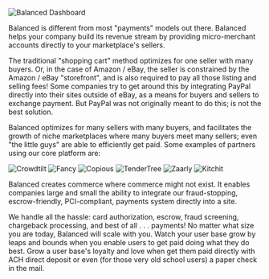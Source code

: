 ![Balanced Dashboard](https://balancedpayments.zendesk.com/attachments/token/kksd5yisfunrsgg/?name=test_mktplc.png "Balanced Dashboard")

Balanced is different from most "payments" models out there.  Balanced helps your company build its revenue stream by providing micro-merchant accounts directly to your marketplace's sellers.

The traditional "shopping cart" method optimizes for one seller with many buyers.  Or, in the case of Amazon / eBay, the seller is constrained by the Amazon / eBay "storefront", and is also required to pay all those listing and selling fees!  Some companies try to get around this by integrating PayPal directly into their sites outside of eBay, as a means for buyers and sellers to exchange payment.  But PayPal was not originally meant to do this; is not the best solution.

Balanced optimizes for many sellers with many buyers, and facilitates the growth of niche marketplaces where many buyers meet many sellers; even "the little guys" are able to efficiently get paid.  Some examples of partners using our core platform are:

![Crowdtilt](https://balancedpayments.zendesk.com/attachments/token/gbjkrfvugujuww5/?name=crowdtilt.png "Crowdtilt")
![Fancy](https://balancedpayments.zendesk.com/attachments/token/zbrt5zzy0rw5lz0/?name=fancy.png "Fancy")
![Copious](https://balancedpayments.zendesk.com/attachments/token/eqrypgbcq6tj2ho/?name=copious.png "Copious")
![TenderTree](https://balancedpayments.zendesk.com/attachments/token/qftu6ve2igsmzkk/?name=tendertree.png "TenderTree")
![Zaarly](https://balancedpayments.zendesk.com/attachments/token/2g8lgyqev3mbnw9/?name=zaarly.png "Zaarly")
![Kitchit](https://balancedpayments.zendesk.com/attachments/token/nfwauexcj5g7zsa/?name=kitchit.png "Kitchit")

Balanced creates commerce where commerce might not exist.   It enables companies large and small the ability to integrate our fraud-stopping, escrow-friendly, PCI-compliant, payments system directly into a site.

We handle all the hassle:  card authorization, escrow, fraud screening, chargeback processing, and best of all . . . payments!   No matter what size you are today, Balanced will scale with you.  Watch  your user base grow by leaps and bounds when you enable users to get paid doing what they do best.   Grow a user base's loyalty and love when get them paid directly with ACH direct deposit or even (for those very old school users) a paper check in the mail.
